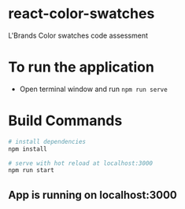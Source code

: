 # react-color-swatches
L'Brands Color swatches code assessment 

# To run the application
- Open terminal window and run <code>npm run serve</code>

# Build Commands

``` bash
# install dependencies
npm install

# serve with hot reload at localhost:3000
npm run start
```

## App is running on localhost:3000
